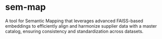 # sem-map
A  tool for Semantic Mapping that leverages advanced FAISS-based embeddings to efficiently align and harmonize supplier data with a master catalog, ensuring consistency and standardization across datasets.
